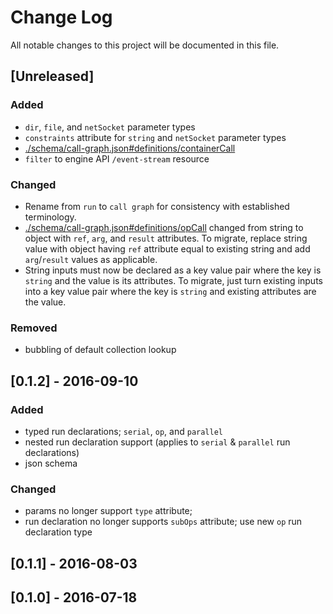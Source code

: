 # Change Log

All notable changes to this project will be documented in this file.

## [Unreleased]

### Added

- `dir`, `file`, and `netSocket` parameter types
- `constraints` attribute for `string` and `netSocket` parameter types
- [./schema/call-graph.json#definitions/containerCall](schema/call-graph.json#definitions/containerCall)
- `filter` to engine API `/event-stream` resource

### Changed

- Rename from `run` to `call graph` for consistency with established
  terminology.
- [./schema/call-graph.json#definitions/opCall](schema/call-graph.json#definitions/opCall)
  changed from string to object with `ref`, `arg`, and `result`
  attributes. To migrate, replace string value with object having `ref`
  attribute equal to existing string and add `arg`/`result` values as
  applicable.
- String inputs must now be declared as a key value pair where the key
  is `string` and the value is its attributes. To migrate, just turn
  existing inputs into a key value pair where the key is `string` and
  existing attributes are the value.

### Removed

- bubbling of default collection lookup

## [0.1.2] - 2016-09-10

### Added 

- typed run declarations; `serial`, `op`, and `parallel`
- nested run declaration support (applies to `serial` & `parallel` run
  declarations)
- json schema

### Changed

- params no longer support `type` attribute;
- run declaration no longer supports `subOps` attribute; use new `op`
  run declaration type

## [0.1.1] - 2016-08-03

## [0.1.0] - 2016-07-18

